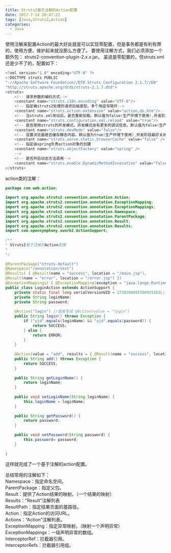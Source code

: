 ```yaml
---
title: Struts2基于注解的Action配置
date: 2017-7-14 20:47:22
tags: [Java,Struts2,Action]
categories:
  - Java
---
```

使用注解来配置Action的最大好处就是可以实现零配置，但是事务都是有利有弊的，使用方便，维护起来就没那么方便了。
要使用注解方式，我们必须添加一个额外包：
struts2-convention-plugin-2.x.x.jar。
虽说是零配置的，但struts.xml还是少不了的，配置如下：  
```java
<?xml version="1.0" encoding="UTF-8" ?>   
<!DOCTYPE struts PUBLIC   
"-//Apache Software Foundation//DTD Struts Configuration 2.1.7//EN"   
"http://struts.apache.org/dtds/struts-2.1.7.dtd">   
<struts>   
    <!-- 请求参数的编码方式-->   
    <constant name="struts.i18n.encoding" value="UTF-8"/>   
    <!-- 指定被struts2处理的请求后缀类型。多个用逗号隔开-->   
    <constant name="struts.action.extension" value="action,do,htm"/>   
    <!-- 当struts.xml改动后，是否重新加载。默认值为false(生产环境下使用),开发阶段最好打开 -->   
    <constant name="struts.configuration.xml.reload" value="true"/>   
    <!-- 是否使用struts的开发模式。开发模式会有更多的调试信息。默认值为false(生产环境下使用),开发阶段最好打开 -->   
    <constant name="struts.devMode" value="false"/>   
    <!-- 设置浏览器是否缓存静态内容。默认值为true(生产环境下使用),开发阶段最好关闭 -->   
    <constant name="struts.serve.static.browserCache" value="false" />   
    <!-- 指定由spring负责action对象的创建  
    <constant name="struts.objectFactory" value="spring" />   
    -->   
    <!-- 是否开启动态方法调用-->   
    <constant name="struts.enable.DynamicMethodInvocation" value="false"/>   
</struts>  
```

action类的注解：

```java
package com.web.action;   
  
import org.apache.struts2.convention.annotation.Action;  
import org.apache.struts2.convention.annotation.ExceptionMapping;  
import org.apache.struts2.convention.annotation.ExceptionMappings;  
import org.apache.struts2.convention.annotation.Namespace;  
import org.apache.struts2.convention.annotation.ParentPackage;  
import org.apache.struts2.convention.annotation.Result;  
import org.apache.struts2.convention.annotation.Results;  
import com.opensymphony.xwork2.ActionSupport;  
  
/**   
* Struts2基于注解的Action配置  
*   
*/   
  
@ParentPackage("struts-default")   
@Namespace("/annotation/test")   
@Results( { @Result(name = "success", location = "/main.jsp"),   
@Result(name = "error", location = "/error.jsp") })   
@ExceptionMappings( { @ExceptionMapping(exception = "java.lange.RuntimeException", result = "error") })   
public class LoginAction extends ActionSupport {   
    private static final long serialVersionUID = 2730268055700929183L;   
    private String loginName;   
    private String password;   
       
    @Action("login") //或者写成 @Action(value = "login")   
    public String login() throws Exception {  
        if ("yjd".equals(loginName) && "yjd".equals(password)) {  
            return SUCCESS;  
        } else {  
            return ERROR;  
        }  
    }  
      
    @Action(value = "add", results = { @Result(name = "success", location = "/index.jsp") })  
    public String add() throws Exception {  
        return SUCCESS;  
    }  
      
    public String getLoginName() {  
        return loginName;  
    }  
      
    public void setLoginName(String loginName) {  
        this.loginName = loginName;  
    }  
      
    public String getPassword() {  
        return password;  
    }  
      
    public void setPassword(String password) {  
        this.password= password;  
    }  
  
}  
```

这样就完成了一个基于注解的action配置。 

总结常用的注解如下：  
Namespace：指定命名空间。  
ParentPackage：指定父包。  
Result：提供了Action结果的映射。（一个结果的映射）  
Results：“Result”注解列表  
ResultPath：指定结果页面的基路径。  
Action：指定Action的访问URL。  
Actions：“Action”注解列表。  
ExceptionMapping：指定异常映射。（映射一个声明异常）  
ExceptionMappings：一级声明异常的数组。  
InterceptorRef：拦截器引用。  
InterceptorRefs：拦截器引用组。  


 